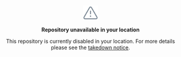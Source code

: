 <p align="center">
	<img width="40" src="warn.svg">
<p align="center"><strong>Repository unavailable in your location</strong></p>
<p align="center">This repository is currently disabled in your location. For more details please see the <a href="https://www.youtube.com/watch?v=dQw4w9WgXcQ">takedown notice</a>.</p>
<p></p>
<p></p>
</p>
